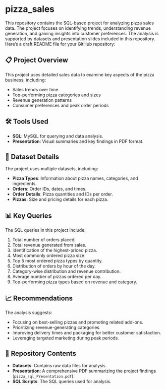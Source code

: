 # pizza_sales
This repository contains the SQL-based project for analyzing pizza sales data. The project focuses on identifying trends, understanding revenue generation, and gaining insights into customer preferences. The analysis is supported by datasets and presentation slides included in this repository.
Here’s a draft README file for your GitHub repository:


## 📋 Project Overview
This project uses detailed sales data to examine key aspects of the pizza business, including:
- Sales trends over time
- Top-performing pizza categories and sizes
- Revenue generation patterns
- Consumer preferences and peak order periods

 
## 🛠️ Tools Used
- **SQL**: MySQL for querying and data analysis.
- **Presentation**: Visual summaries and key findings in PDF format.

## 📁 Dataset Details
The project uses multiple datasets, including:
- **Pizza Types**: Information about pizza names, categories, and ingredients.
- **Orders**: Order IDs, dates, and times.
- **Order Details**: Pizza quantities and IDs per order.
- **Pizzas**: Size and pricing details for each pizza.

## 📊 Key Queries
The SQL queries in this project include:
1. Total number of orders placed.
2. Total revenue generated from sales.
3. Identification of the highest-priced pizza.
4. Most commonly ordered pizza size.
5. Top 5 most ordered pizza types by quantity.
6. Distribution of orders by hour of the day.
7. Category-wise distribution and revenue contribution.
8. Average number of pizzas ordered per day.
9. Top-performing pizza types based on revenue and category.

## 📈 Recommendations
The analysis suggests:
- Focusing on best-selling pizzas and promoting related add-ons.
- Prioritizing revenue-generating categories.
- Improving delivery times and packaging for better customer satisfaction.
- Leveraging targeted marketing during peak periods.

## 📂 Repository Contents
- **Datasets**: Contains raw data files for analysis.
- **Presentation**: A comprehensive PDF summarizing the project findings (`pizza_sql_Presentation.pdf`).
- **SQL Scripts**: The SQL queries used for analysis.
